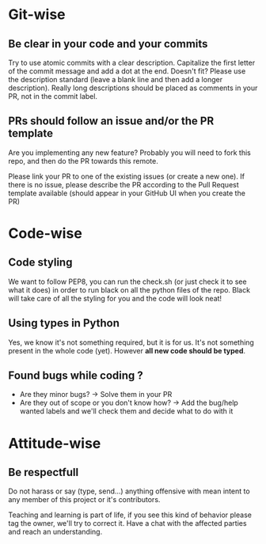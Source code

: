 # Git-wise
## Be clear in your code and your commits

Try to use atomic commits with a clear description. Capitalize the first letter of the commit message and add a dot at the end.
Doesn't fit? Please use the description standard (leave a blank line and then add a longer description).
Really long descriptions should be placed as comments in your PR, not in the commit label.

## PRs should follow an issue and/or the PR template

Are you implementing any new feature? Probably you will need to fork this repo, and then do the PR towards this remote.

Please link your PR to one of the existing issues (or create a new one).
If there is no issue, please describe the PR according to the Pull Request template available (should appear in your GitHub UI when you create the PR)

# Code-wise

## Code styling

We want to follow PEP8, you can run the check.sh (or just check it to see what it does) in order to run black on all the python files of the repo.
Black will take care of all the styling for you and the code will look neat!

## Using types in Python

Yes, we know it's not something required, but it is for us.
It's not something present in the whole code (yet). However **all new code should be typed**.

## Found bugs while coding ?

- Are they minor bugs? -> Solve them in your PR
- Are they out of scope or you don't know how? -> Add the bug/help wanted labels and we'll check them and decide what to do with it

# Attitude-wise

## Be respectfull

Do not harass or say (type, send...) anything offensive with mean intent to any member of this project or it's contributors.

Teaching and learning is part of life, if you see this kind of behavior please tag the owner, we'll try to correct it.
Have a chat with the affected parties and reach an understanding.
